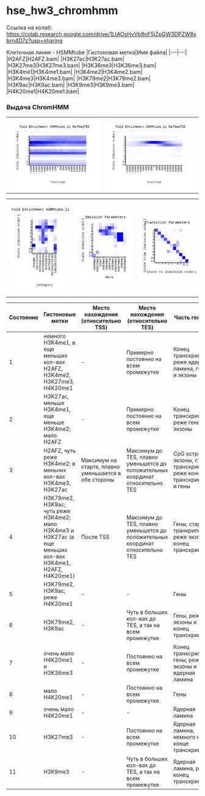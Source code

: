 # hse_hw3_chromhmm

Ссылка на колаб: https://colab.research.google.com/drive/1LtAOsHvVb8nF5jZpGW3DPZW8sbrn4D7z?usp=sharing

Клеточная линия - HSMMtube
|Гистоновая метка|Имя файла|
|:--|--:|
|H2AFZ|H2AFZ.bam|
|H3K27ac|H3K27ac.bam|
|H3K27me3|H3K27me3.bam|
|H3K36me3|H3K36me3.bam|
|H3K4me1|H3K4me1.bam|
|H3K4me2|H3K4me2.bam|
|H3K4me3|H3K4me3.bam|
|H3K79me2|H3K79me2.bam|
|H3K9ac|H3K9ac.bam|
|H3K9me3|H3K9me3.bam|
|H4K20me1|H4K20me1.bam|

### Выдача ChromHMM
|||
|:--|--:|
|![](https://github.com/kolbunovaa/hse_hw3_chromhmm/blob/main/results/HSMMtube_11_RefSeqTES_neighborhood.png)|![](https://github.com/kolbunovaa/hse_hw3_chromhmm/blob/main/results/HSMMtube_11_RefSeqTSS_neighborhood.png)|!

||||
|:--|--|--:|
|![](https://github.com/kolbunovaa/hse_hw3_chromhmm/blob/main/results/HSMMtube_11_overlap.png)|![](https://github.com/kolbunovaa/hse_hw3_chromhmm/blob/main/results/emissions_11.png)|![](https://github.com/kolbunovaa/hse_hw3_chromhmm/blob/main/results/transitions_11.png)|

|Состояние|Гистоновые метки|Место нахождения (относительно TSS)|Место нахождения (относительно TES)|Часть генома|Итог|
|:--|--|--|--|--|--:|
|1|немного H3K4me1, в еще меньших кол-вах H2AFZ, H3K4me2, H3K27me3, H4K20me1|-|Примерно постоянно на всем промежутке|Конец транскрипции, реже ядерная ламина, гены и экзоны||
|2|H3K27ac, меньше H3K4me1, еще меньше H3K4me2; мало H2AFZ|-|Примерно постоянно на всем промежутке|Конец транскрипции, реже гены и экзоны||
|3|H2AFZ, чуть реже H3K4me2; в меньних кол-вах H3K4me3, H3K27ac|Максимум на старте, плавно уменьшается в обе стороны|Максимум до TES, плавно уменьшется до положительных координат относительно TES|CpG островки, экзоны, старт транскрипции; реже конец транскрипции и гены||
|4|H3K79me2, H3K9ac; чуть реже H3K4me2; мало H3K4me3 и H3K27ac (в еще меньших кол-вах H3K4me1, H2AFZ, H4K20me1)|После TSS|Максимум до TES, плавно уменьшется до положительных координат относительно TES|Гены, старт транкрипции; реже экзоны и конец транскрипции||
|5|H3K79me2, H3K9ac; реже H4K20me1|-|-|Гены||
|6|H3K79me2, H3K9ac|-|Чуть в больших кол-вах до TES, а так на всем промежутке|Гены, реже экзоны и конец транскрипции||
|7|очень мало H4K20me1 и H3K36me3|-|Постоянно на всем промежутке|Конец транксрипции, гены; реже экзоны и ядерная ламина||
|8|мало H4K20me1|-|Постоянно на всем промежутке|Гены||
|9|очень мало H4K20me1|-|-|Ядерная ламина||
|10|H3K27me3|-|Постоянно на всем промежутке|Ядерная ламина, немного на конце транскрипции||
|11|H3K9me3|-|Чуть в больших кол-вах до TES, а так на всем промежутке|Ядерная ламина, реже конец транскрипции||

